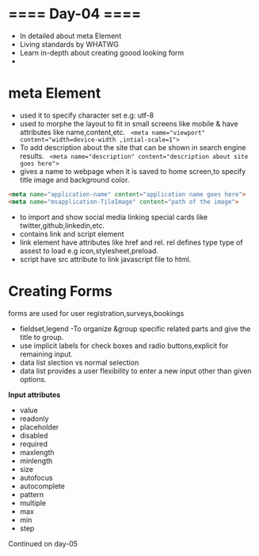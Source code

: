 # ==== Day-04 ====

* In detailed about meta Element
* Living standards by WHATWG
* Learn in-depth about creating goood looking form
* 
# meta Element
* used it to specify character set e.g: utf-8
* used to morphe the layout to fit in small screens like mobile & have attributes like name,content,etc.
` <meta name="viewport" content="width=device-width ,intial-scale=1">`
* To add description about the site that can be shown in search engine results.
` <meta name="description" content="description about site goes here">`
* gives a name to webpage when it is saved to home screen,to specify title image and background color.  

```HTML
<meta name="application-name" content="application name goes here">
<meta name="msapplication-TileImage" content="path of the image">  
```  

* to import and show social media linking special cards like twitter,github,linkedin,etc.
* contains link and script element
* link element have attributes like href and rel. rel defines type type of assest to load e.g icon,stylesheet,preload.
* script have src attribute to link javascript file to html.

# Creating Forms
forms are used for user registration,surveys,bookings
* fieldset,legend -To organize &group  specific related parts and give the title to group.
* use implicit labels for check boxes and radio buttons,explicit for remaining input.
* data list slection vs normal selection
* data list provides a user flexibility to enter a new input other than given options.  

**Input attributes**
* value
* readonly
* placeholder
* disabled
* required
* maxlength
* minlength
* size
* autofocus
* autocomplete
* pattern
* multiple
* max
* min
* step

Continued on day-05
